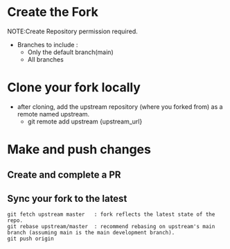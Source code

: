 # Create the Fork
  NOTE:Create Repository permission required.
+ Branches to include :
  + Only the default branch(main)
  + All branches

# Clone your fork locally
+ after cloning, add the upstream repository (where you forked from) as a remote named upstream.  
  + git remote add upstream {upstream_url}  


# Make and push changes
## Create and complete a PR
## Sync your fork to the latest
    git fetch upstream master   : fork reflects the latest state of the repo.
    git rebase upstream/master  : recommend rebasing on upstream's main branch (assuming main is the main development branch).
    git push origin

